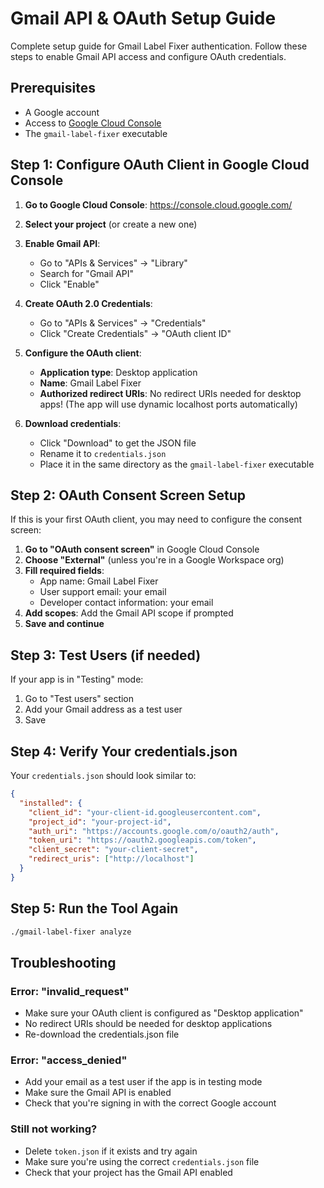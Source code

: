 # Gmail API & OAuth Setup Guide

Complete setup guide for Gmail Label Fixer authentication. Follow these steps to enable Gmail API access and configure OAuth credentials.

## Prerequisites
- A Google account
- Access to [Google Cloud Console](https://console.cloud.google.com/)
- The `gmail-label-fixer` executable

## Step 1: Configure OAuth Client in Google Cloud Console

1. **Go to Google Cloud Console**: https://console.cloud.google.com/
2. **Select your project** (or create a new one)
3. **Enable Gmail API**:
   - Go to "APIs & Services" → "Library"
   - Search for "Gmail API"
   - Click "Enable"

4. **Create OAuth 2.0 Credentials**:
   - Go to "APIs & Services" → "Credentials"
   - Click "Create Credentials" → "OAuth client ID"
   
5. **Configure the OAuth client**:
   - **Application type**: Desktop application
   - **Name**: Gmail Label Fixer
   - **Authorized redirect URIs**: No redirect URIs needed for desktop apps!
     (The app will use dynamic localhost ports automatically)
   
6. **Download credentials**:
   - Click "Download" to get the JSON file
   - Rename it to `credentials.json`
   - Place it in the same directory as the `gmail-label-fixer` executable

## Step 2: OAuth Consent Screen Setup

If this is your first OAuth client, you may need to configure the consent screen:

1. **Go to "OAuth consent screen"** in Google Cloud Console
2. **Choose "External"** (unless you're in a Google Workspace org)
3. **Fill required fields**:
   - App name: Gmail Label Fixer
   - User support email: your email
   - Developer contact information: your email
4. **Add scopes**: Add the Gmail API scope if prompted
5. **Save and continue**

## Step 3: Test Users (if needed)

If your app is in "Testing" mode:
1. Go to "Test users" section
2. Add your Gmail address as a test user
3. Save

## Step 4: Verify Your credentials.json

Your `credentials.json` should look similar to:
```json
{
  "installed": {
    "client_id": "your-client-id.googleusercontent.com",
    "project_id": "your-project-id",
    "auth_uri": "https://accounts.google.com/o/oauth2/auth",
    "token_uri": "https://oauth2.googleapis.com/token",
    "client_secret": "your-client-secret",
    "redirect_uris": ["http://localhost"]
  }
}
```

## Step 5: Run the Tool Again

```bash
./gmail-label-fixer analyze
```

## Troubleshooting

### Error: "invalid_request"
- Make sure your OAuth client is configured as "Desktop application"
- No redirect URIs should be needed for desktop applications
- Re-download the credentials.json file

### Error: "access_denied" 
- Add your email as a test user if the app is in testing mode
- Make sure the Gmail API is enabled
- Check that you're signing in with the correct Google account

### Still not working?
- Delete `token.json` if it exists and try again
- Make sure you're using the correct `credentials.json` file
- Check that your project has the Gmail API enabled